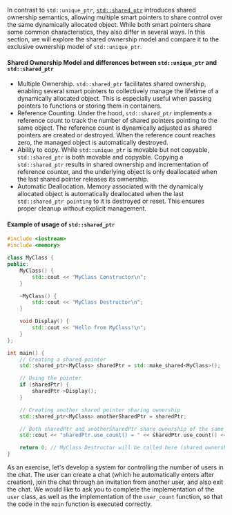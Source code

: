 In contrast to `std::unique_ptr`, [`std::shared_ptr`](https://en.cppreference.com/w/cpp/memory/shared_ptr) introduces shared ownership semantics, allowing multiple smart pointers to share control over the same dynamically allocated object. While both smart pointers share some common characteristics, they also differ in several ways. In this section, we will explore the shared ownership model and compare it to the exclusive ownership model of `std::unique_ptr`.

#### Shared Ownership Model and differences between `std::unique_ptr` and `std::shared_ptr`
- Multiple Ownership. `std::shared_ptr` facilitates shared ownership, enabling several smart pointers to collectively manage the lifetime of a dynamically allocated object. This is especially useful when passing pointers to functions or storing them in containers.
- Reference Counting. Under the hood, `std::shared_ptr` implements a reference count to track the number of shared pointers pointing to the same object. The reference count is dynamically adjusted as shared pointers are created or destroyed. When the reference count reaches zero, the managed object is automatically destroyed.
- Ability to copy. While `std::unique_ptr` is movable but not copyable, `std::shared_ptr` is both movable and copyable. Copying a `std::shared_ptr` results in shared ownership and incrementation of reference counter, and the underlying object is only deallocated when the last shared pointer releases its ownership. 
- Automatic Deallocation. Memory associated with the dynamically allocated object is automatically deallocated when the last `std::shared_ptr pointing` to it is destroyed or reset. This ensures proper cleanup without explicit management. 

#### Example of usage of `std::shared_ptr`
```c++
#include <iostream>
#include <memory>

class MyClass {
public:
    MyClass() {
        std::cout << "MyClass Constructor\n";
    }

    ~MyClass() {
        std::cout << "MyClass Destructor\n";
    }

    void Display() {
        std::cout << "Hello from MyClass!\n";
    }
};

int main() {
    // Creating a shared pointer
    std::shared_ptr<MyClass> sharedPtr = std::make_shared<MyClass>();

    // Using the pointer
    if (sharedPtr) {
        sharedPtr->Display();
    }

    // Creating another shared pointer sharing ownership
    std::shared_ptr<MyClass> anotherSharedPtr = sharedPtr;

    // Both sharedPtr and anotherSharedPtr share ownership of the same object
    std::cout << "sharedPtr.use_count() = " << sharedPtr.use_count() << '\n';

    return 0; // MyClass Destructor will be called here (shared ownership)
}
```

As an exercise, let's develop a system for controlling the number of users in the chat. The user can create a chat (which he automatically enters after creation), join the chat through an invitation from another user, and also exit the chat. We would like to ask you to complete the implementation of the `user` class, as well as the implementation of the `user_count` function, so that the code in the `main` function is executed correctly.